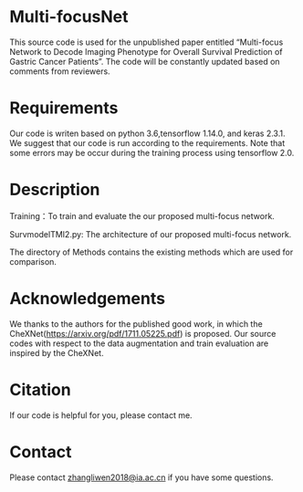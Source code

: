 # Multi-focusNet
This source code is used for the unpublished paper entitled “Multi-focus Network to Decode Imaging Phenotype for Overall Survival Prediction of Gastric Cancer Patients”. The code will be constantly updated based on comments from reviewers.

# Requirements
Our code is writen based on python 3.6,tensorflow 1.14.0, and keras 2.3.1.  We suggest that our code is run according to the requirements. Note that some errors may be occur during the training process using tensorflow 2.0.

# Description
Training：To train and evaluate the our proposed multi-focus network.

SurvmodelTMI2.py: The architecture of our proposed multi-focus network.

The directory of Methods contains the existing methods which are used for comparison.

# Acknowledgements
We thanks to the authors for the published good work, in which the CheXNet(https://arxiv.org/pdf/1711.05225.pdf) is proposed. Our source codes with respect to the data augmentation and train evaluation are inspired by the CheXNet.

# Citation
If our code is helpful for you, please contact me.

# Contact

Please contact zhangliwen2018@ia.ac.cn if you have some questions.
